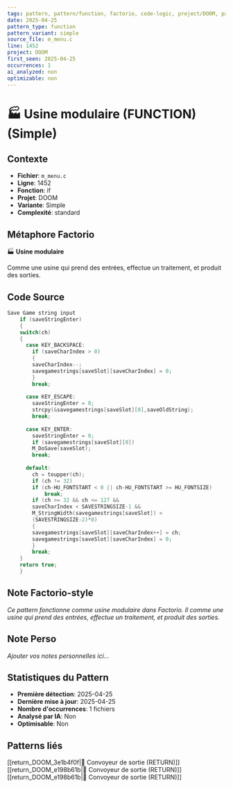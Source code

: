 ```yaml
---
tags: pattern, pattern/function, factorio, code-logic, project/DOOM, pattern/variant/simple
date: 2025-04-25
pattern_type: function
pattern_variant: simple
source_file: m_menu.c
line: 1452
project: DOOM
first_seen: 2025-04-25
occurrences: 1
ai_analyzed: non
optimizable: non
---
```


# 🏭 Usine modulaire (FUNCTION) (Simple)

## Contexte
- **Fichier**: `m_menu.c`
- **Ligne**: 1452
- **Fonction**: if
- **Projet**: DOOM
- **Variante**: Simple
- **Complexité**: standard

## Métaphore Factorio
🏭 **Usine modulaire**

Comme une usine qui prend des entrées, effectue un traitement, et produit des sorties.

## Code Source
```c
Save Game string input
    if (saveStringEnter)
    {
	switch(ch)
	{
	  case KEY_BACKSPACE:
	    if (saveCharIndex > 0)
	    {
		saveCharIndex--;
		savegamestrings[saveSlot][saveCharIndex] = 0;
	    }
	    break;
				
	  case KEY_ESCAPE:
	    saveStringEnter = 0;
	    strcpy(&savegamestrings[saveSlot][0],saveOldString);
	    break;
				
	  case KEY_ENTER:
	    saveStringEnter = 0;
	    if (savegamestrings[saveSlot][0])
		M_DoSave(saveSlot);
	    break;
				
	  default:
	    ch = toupper(ch);
	    if (ch != 32)
		if (ch-HU_FONTSTART < 0 || ch-HU_FONTSTART >= HU_FONTSIZE)
		    break;
	    if (ch >= 32 && ch <= 127 &&
		saveCharIndex < SAVESTRINGSIZE-1 &&
		M_StringWidth(savegamestrings[saveSlot]) <
		(SAVESTRINGSIZE-2)*8)
	    {
		savegamestrings[saveSlot][saveCharIndex++] = ch;
		savegamestrings[saveSlot][saveCharIndex] = 0;
	    }
	    break;
	}
	return true;
    }
```

## Note Factorio-style
*Ce pattern fonctionne comme usine modulaire dans Factorio. Il comme une usine qui prend des entrées, effectue un traitement, et produit des sorties.*

## Note Perso
*Ajouter vos notes personnelles ici...*

## Statistiques du Pattern
- **Première détection**: 2025-04-25
- **Dernière mise à jour**: 2025-04-25
- **Nombre d'occurrences**: 1 fichiers
- **Analysé par IA**: Non
- **Optimisable**: Non

## Patterns liés
[[return_DOOM_3e1b4f0f|🚚 Convoyeur de sortie (RETURN)]]
[[return_DOOM_e198b61b|🚚 Convoyeur de sortie (RETURN)]]
[[return_DOOM_e198b61b|🚚 Convoyeur de sortie (RETURN)]]
